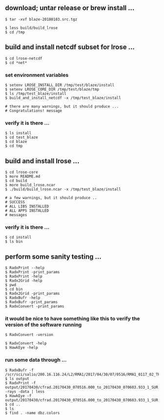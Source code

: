 
## download; untar release or brew install ...
``` 
$ tar -xvf blaze-20180103.src.tgz   
 
$ less build/build_lrose
$ cd /tmp
```
## build and install netcdf subset for lrose ...
```
$ cd lrose-netcdf
$ cd *net*
```
### set environment variables
```
$ setenv LROSE_INSTALL_DIR /tmp/test/blaze/install
$ setenv LROSE_CORE_DIR /tmp/test/blaze/tmp
$ ls /tmp/test_blaze/install
$ build_and_install_netcdf -x /tmp/test_blaze/install

# there are many warnings, but it should produce ...
# Congratulations! message
```
### verify it is there ...
```
$ ls install
$ cd test_blaze
$ cd blaze
$ cd tmp
```
## build and install lrose ...
```
$ cd lrose-core
$ more README.md
$ cd build
$ more build_lrose.ncar
$ ./build/build_lrose.ncar -x /tmp/test_blaze/install

# a few warnings, but it should produce ..
# SUCCESS
# ALL LIBS INSTALLED
# ALL APPS INSTALLED 
# messages
```
### verify it is there ...
```
$ cd install
$ ls bin
```
## perform some sanity testing ...
```
$ RadxPrint --help
$ RadxPrint -print_params
$ RadxPrint -help
$ Radx2Grid -help
$ pwd
$ cd bin
$ Radx2Grid -print_params
$ RadxBufr -help
$ RadxBufr -print_params
$ RadxConvert -print_params
```
### it would be nice to have something like this to verify the version of the software running
```
$ RadxConvert -version  
```
```
$ RadxConvert -help
$ HawkEye -help
```
### run some data through ...
```
$ RadxBufr -f /scr/sci/salio/200.16.116.24/L2/RMA1/2017/04/30/07/0516/RMA1_0117_02_TH_20170430T070516Z.BUFR
$ ls output
$ RadxPrint -f output/20170430/cfrad.20170430_070516.000_to_20170430_070603.933_1_SUR.nc -rays -data | less
$ HawkEye -f output/20170430/cfrad.20170430_070516.000_to_20170430_070603.933_1_SUR.nc
$ cd ..
$ ls
$ find . -name dbz.colors
```
